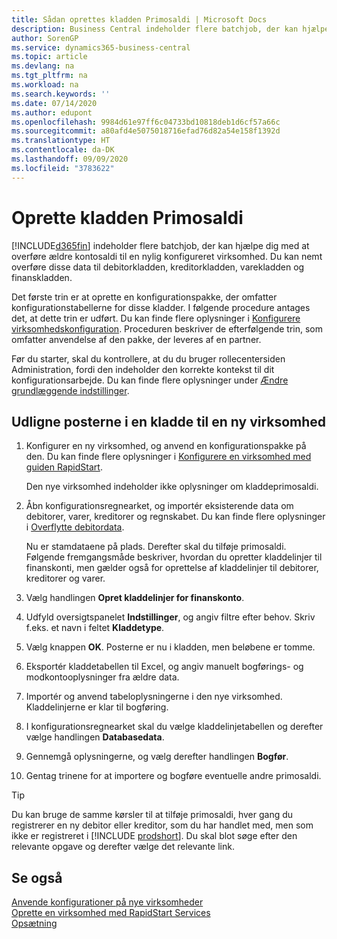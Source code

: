 ```yaml
---
title: Sådan oprettes kladden Primosaldi | Microsoft Docs
description: Business Central indeholder flere batchjob, der kan hjælpe dig med at overføre ældre kontosaldi til en nylig konfigureret virksomhed. Du kan nemt overføre disse data med posteringer.
author: SorenGP
ms.service: dynamics365-business-central
ms.topic: article
ms.devlang: na
ms.tgt_pltfrm: na
ms.workload: na
ms.search.keywords: ''
ms.date: 07/14/2020
ms.author: edupont
ms.openlocfilehash: 9984d61e97ff6c04733bd10818deb1d6cf57a66c
ms.sourcegitcommit: a80afd4e5075018716efad76d82a54e158f1392d
ms.translationtype: HT
ms.contentlocale: da-DK
ms.lasthandoff: 09/09/2020
ms.locfileid: "3783622"
---
```

# <a name="create-journal-opening-balances"></a>Oprette kladden Primosaldi

[!INCLUDE[d365fin](includes/d365fin_md.md)] indeholder flere batchjob, der kan hjælpe dig med at overføre ældre kontosaldi til en nylig konfigureret virksomhed. Du kan nemt overføre disse data til debitorkladden, kreditorkladden, varekladden og finanskladden.

Det første trin er at oprette en konfigurationspakke, der omfatter konfigurationstabellerne for disse kladder. I følgende procedure antages det, at dette trin er udført. Du kan finde flere oplysninger i [Konfigurere virksomhedskonfiguration](admin-set-up-company-configuration.md). Proceduren beskriver de efterfølgende trin, som omfatter anvendelse af den pakke, der leveres af en partner.  

Før du starter, skal du kontrollere, at du du bruger rollecentersiden Administration, fordi den indeholder den korrekte kontekst til dit konfigurationsarbejde. Du kan finde flere oplysninger under [Ændre grundlæggende indstillinger](ui-change-basic-settings.md).

## <a name="to-apply-the-entries-in-a-journal-to-a-new-company"></a>Udligne posterne i en kladde til en ny virksomhed

1. Konfigurer en ny virksomhed, og anvend en konfigurationspakke på den. Du kan finde flere oplysninger i [Konfigurere en virksomhed med guiden RapidStart](admin-how-to-configure-a-company-with-the-rapidstart-wizard.md).  

    Den nye virksomhed indeholder ikke oplysninger om kladdeprimosaldi.  

2. Åbn konfigurationsregnearket, og importér eksisterende data om debitorer, varer, kreditorer og regnskabet. Du kan finde flere oplysninger i [Overflytte debitordata](admin-migrate-customer-data.md).  

    Nu er stamdataene på plads. Derefter skal du tilføje primosaldi. Følgende fremgangsmåde beskriver, hvordan du opretter kladdelinjer til finanskonti, men gælder også for oprettelse af kladdelinjer til debitorer, kreditorer og varer.  
3. Vælg handlingen **Opret kladdelinjer for finanskonto**.  
4. Udfyld oversigtspanelet **Indstillinger**, og angiv filtre efter behov. Skriv f.eks. et navn i feltet **Kladdetype**.  
5. Vælg knappen **OK**. Posterne er nu i kladden, men beløbene er tomme.  
6. Eksportér kladdetabellen til Excel, og angiv manuelt bogførings- og modkontooplysninger fra ældre data.
7. Importér og anvend tabeloplysningerne i den nye virksomhed. Kladdelinjerne er klar til bogføring.  
8. I konfigurationsregnearket skal du vælge kladdelinjetabellen og derefter vælge handlingen **Databasedata**.  
9. Gennemgå oplysningerne, og vælg derefter handlingen **Bogfør**.  
10. Gentag trinene for at importere og bogføre eventuelle andre primosaldi.  

> [!TIP]
> Du kan bruge de samme kørsler til at tilføje primosaldi, hver gang du registrerer en ny debitor eller kreditor, som du har handlet med, men som ikke er registreret i [!INCLUDE [prodshort](includes/prodshort.md)]. Du skal blot søge efter den relevante opgave og derefter vælge det relevante link.

## <a name="see-also"></a>Se også

[Anvende konfigurationer på nye virksomheder](admin-apply-configuration-to-new-companies.md)  
[Oprette en virksomhed med RapidStart Services](admin-set-up-a-company-with-rapidstart.md)  
[Opsætning](admin-setup-and-administration.md)  
